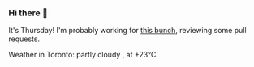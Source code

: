 ### Hi there :wave:

It's Thursday! I'm probably working for [this bunch](https://github.com/kohofinancial), reviewing some pull requests.

Weather in Toronto: partly cloudy , at +23°C.
